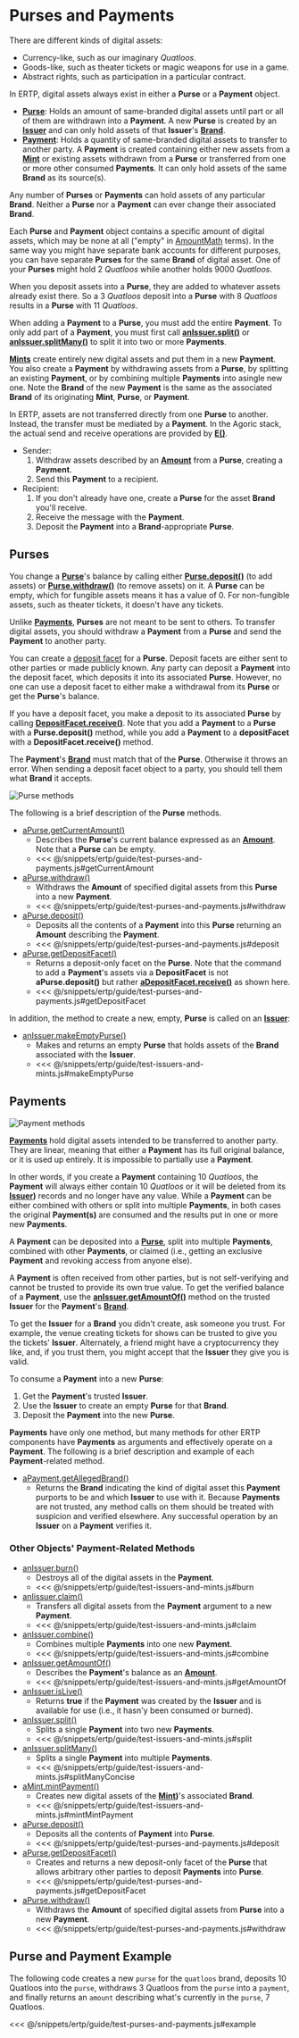 # Purses and Payments

There are different kinds of digital assets:
- Currency-like, such as our imaginary *Quatloos*.
- Goods-like, such as theater tickets or magic weapons for use in a game.
- Abstract rights, such as participation in a particular contract.

In ERTP, digital assets always exist in either a **Purse** or a **Payment** object.
- **[Purse](/reference/ertp-api/purse.md)**: Holds
  an amount of same-branded digital assets until part or
  all of them are withdrawn into a **Payment**. A new **Purse** is created
  by an **[Issuer](/reference/ertp-api/issuer.md)** and can only hold assets of that **Issuer**'s **[Brand](/reference/ertp-api/brand.md)**.
- **[Payment](/reference/ertp-api/payment.md)**:
  Holds a quantity of same-branded digital assets to transfer to another party.
  A **Payment** is created containing either new assets from a **[Mint](/reference/ertp-api/mint.md)** or existing assets
  withdrawn from a **Purse** or transferred from one or more other consumed **Payments**.
  It can only hold assets of the same **Brand** as its source(s).

Any number of **Purses** or **Payments** can hold assets
of any particular **Brand**. Neither a **Purse** nor a **Payment** can ever change their
associated **Brand**.

Each **Purse** and **Payment** object contains a specific amount of digital assets,
which may be none at all ("empty" in [AmountMath](./amount-math.md) terms). In the same way
you might have separate bank accounts for different purposes,
you can have separate **Purses** for the same **Brand** of digital asset.
One of your **Purses** might hold 2 *Quatloos* while another holds 9000 *Quatloos*.

When you deposit assets into a **Purse**, they are added to
whatever assets already exist there. So a 3 *Quatloos* deposit
into a **Purse** with 8 *Quatloos* results in a **Purse** with 11 *Quatloos*.

When adding a **Payment** to a **Purse**, you must add the entire **Payment**. To
only add part of a **Payment**, you must first call **[anIssuer.split()](/reference/ertp-api/issuer.md#anissuer-split-payment-paymentamounta)**
or **[anIssuer.splitMany()](/reference/ertp-api/issuer.md#anissuer-splitmany-payment-amountarray)**
to split it into two or more **Payments**.

**[Mints](/reference/ertp-api/mint.md)** create entirely new digital assets and put them in a new **Payment**.
You also create a **Payment** by withdrawing assets from a **Purse**, by splitting an
existing **Payment**, or by combining multiple **Payments** into asingle new one. Note
the **Brand** of the new **Payment** is the same as the associated **Brand** of its originating **Mint**, **Purse**, or **Payment**.

In ERTP, assets are not transferred directly from one **Purse** to another.
Instead, the transfer must be mediated by a **Payment**.
In the Agoric stack, the actual send and receive operations are provided by
**[E()](../js-programming/eventual-send.md)**.
- Sender:
  1. Withdraw assets described by an **[Amount](/reference/ertp-api/ertp-data-types.md#amount)** from a **Purse**, creating a **Payment**.
  2. Send this **Payment** to a recipient.
- Recipient:
  1. If you don't already have one, create a **Purse** for the asset **Brand**
     you'll receive.
  2. Receive the message with the **Payment**.
  3. Deposit the **Payment** into a **Brand**-appropriate **Purse**.

## Purses

You change a **[Purse](/reference/ertp-api/purse.md)**'s balance by calling either 
**[Purse.deposit()](/reference/ertp-api/purse.md#apurse-deposit-payment-optamount)** (to add assets) or
**[Purse.withdraw()](/reference/ertp-api/purse.md#apurse-withdraw-amount)** (to remove assets) on it. 
A **Purse** can be empty, which for
fungible assets means it has a value of 0. For non-fungible
assets, such as theater tickets, it doesn't have any tickets.

Unlike **[Payments](/reference/ertp-api/payment.md)**, **Purses** are not meant to be sent to others. To transfer 
digital assets, you should withdraw a **Payment** from a **Purse** and send 
the **Payment** to another party.

You can create a [deposit facet](../../glossary/#deposit-facet) for a **Purse**.
Deposit facets are either sent to other parties or made publicly known. Any party can deposit a **Payment** into the
deposit facet, which deposits it into its associated **Purse**. However, no one can
use a deposit facet to either make a withdrawal from its **Purse** or get the **Purse**'s balance.

If you have a deposit facet, you make a deposit to its associated **Purse** by calling 
**[DepositFacet.receive()](/reference/ertp-api/purse.md#adepositfacet-receive-payment-optamount)**. Note that you add a **Payment** to a **Purse** with a **Purse.deposit()** method, while you add a **Payment** to a **depositFacet** with a **DepositFacet.receive()** method.

The **Payment**'s **[Brand](/reference/ertp-api/brand.md)** must match that of the **Purse**.
Otherwise it throws an error.
When sending a deposit facet object
to a party, you should tell them what **Brand** it accepts.

![Purse methods](./assets/purse.svg)  

The following is a brief description of the **Purse** methods.
- [aPurse.getCurrentAmount()](/reference/ertp-api/purse.md#apurse-getcurrentamount)
  - Describes the **Purse**'s current balance expressed as an **[Amount](/reference/ertp-api/ertp-data-types.md#amount)**. Note that a **Purse** can be empty.
  - <<< @/snippets/ertp/guide/test-purses-and-payments.js#getCurrentAmount
- [aPurse.withdraw()](/reference/ertp-api/purse.md#apurse-withdraw-amount)
  - Withdraws the **Amount** of specified digital assets from this **Purse** into a new **Payment**.
  - <<< @/snippets/ertp/guide/test-purses-and-payments.js#withdraw
- [aPurse.deposit()](/reference/ertp-api/purse.md#apurse-deposit-payment-optamount)
  - Deposits all the contents of a **Payment** into this **Purse** returning an **Amount** describing the
**Payment**.
  - <<< @/snippets/ertp/guide/test-purses-and-payments.js#deposit
- [aPurse.getDepositFacet()](/reference/ertp-api/purse.md#apurse-getdepositfacet)
  - Returns a deposit-only facet on the **Purse**. Note that the command to add a **Payment**'s
    assets via a **DepositFacet** is not **aPurse.deposit()** but rather **[aDepositFacet.receive()](/reference/ertp-api/purse.md#adepositfacet-receive-payment-optamount)** as shown here.
  - <<< @/snippets/ertp/guide/test-purses-and-payments.js#getDepositFacet

In addition, the method to create a new, empty, **Purse** is called on an **[Issuer](/reference/ertp-api/issuer.md)**:
- [anIssuer.makeEmptyPurse()](/reference/ertp-api/issuer.md#anissuer-makeemptypurse)
  - Makes and returns an empty **Purse** that holds assets of the **Brand** associated with the **Issuer**.
  - <<< @/snippets/ertp/guide/test-issuers-and-mints.js#makeEmptyPurse

## Payments

![Payment methods](./assets/payment.svg)   

**[Payments](/reference/ertp-api/payment.md)** hold digital assets intended to be transferred to another party.
They are linear, meaning that either a **Payment** has its full
original balance, or it is used up entirely. It is impossible to
partially use a **Payment**. 

In other words, if you create a **Payment** containing
10 *Quatloos*, the **Payment** will always either contain 
10 *Quatloos* or it will be deleted from its **[Issuer](/reference/ertp-api/issuer.md))** records and no
longer have any value. While a **Payment** can be either combined with others or
split into multiple **Payments**, in both cases the original **Payment(s)**
are consumed and the results put in one or more new **Payments**.

A **Payment** can be deposited into a **[Purse](/reference/ertp-api/purse.md)**, split into multiple
**Payments**, combined with other **Payments**, or claimed (i.e., getting an exclusive **Payment** and revoking access from anyone else).

A **Payment** is often received from other parties, but is not self-verifying
and cannot be trusted to provide its own true value.
To get the verified balance
of a **Payment**, use the **[anIssuer.getAmountOf()](/reference/ertp-api/issuer.md#anissuer-getamountof-payment)** method on the trusted **Issuer**
for the **Payment**'s **[Brand](/reference/ertp-api/brand.md)**.

To get the **Issuer** for a **Brand** you didn't create, 
ask someone you trust. For example, the venue creating tickets for shows
can be trusted to give you the tickets' **Issuer**. Alternately, a friend might have 
a cryptocurrency they like, and, if you trust them, you might accept 
that the **Issuer** they give you is valid.

To consume a **Payment** into a new **Purse**:
1. Get the **Payment**'s trusted **Issuer**.
2. Use the **Issuer** to create an empty **Purse** for that **Brand**.
3. Deposit the **Payment** into the new **Purse**.

**Payments** have only one method, but many methods for other ERTP components
have **Payments** as arguments and effectively operate on a **Payment**. The following is a
brief description and example of each **Payment**-related method.
- [aPayment.getAllegedBrand()](/reference/ertp-api/payment.md#apayment-getallegedbrand)
  - Returns the **Brand** indicating the kind of digital asset this **Payment** purports to be
    and which **Issuer** to use with it.
    Because **Payments** are not trusted, any method calls on them should be treated
    with suspicion and verified elsewhere. Any successful operation by an **Issuer** on a **Payment** verifies it.

### Other Objects' Payment-Related Methods

- [anIssuer.burn()](/reference/ertp-api/issuer.md#anissuer-burn-payment-optamount)
  - Destroys all of the digital assets in the **Payment**.
  - <<< @/snippets/ertp/guide/test-issuers-and-mints.js#burn
- [anIissuer.claim()](/reference/ertp-api/issuer.md#anissuer-claim-payment-optamount)
  - Transfers all digital assets from the **Payment** argument to a new **Payment**.
  - <<< @/snippets/ertp/guide/test-issuers-and-mints.js#claim
- [anIssuer.combine()](/reference/ertp-api/issuer.md#anissuer-combine-paymentsarray-opttotalamount)
  - Combines multiple **Payments** into one new **Payment**.
  - <<< @/snippets/ertp/guide/test-issuers-and-mints.js#combine
- [anIssuer.getAmountOf()](/reference/ertp-api/issuer.md#anissuer-getamountof-payment)
  - Describes the **Payment**'s balance as an **[Amount](/reference/ertp-api/ertp-data-types.md#amount)**.
  - <<< @/snippets/ertp/guide/test-issuers-and-mints.js#getAmountOf
- [anIssuer.isLive()](/reference/ertp-api/issuer.md#anissuer-islive-payment)
  - Returns **true** if the **Payment** was created by the **Issuer** and is available for use (i.e., it hasn'y been consumed or burned).
- [anIssuer.split()](/reference/ertp-api/issuer.md#anissuer-split-payment-paymentamounta)
  - Splits a single **Payment** into two new **Payments**.
  - <<< @/snippets/ertp/guide/test-issuers-and-mints.js#split
- [anIssuer.splitMany()](/reference/ertp-api/issuer.md#anissuer-splitmany-payment-amountarray)
  - Splits a single **Payment** into multiple **Payments**.
  - <<< @/snippets/ertp/guide/test-issuers-and-mints.js#splitManyConcise
- [aMint.mintPayment()](/reference/ertp-api/mint.md#amint-mintpayment-newamount)
  - Creates new digital assets of the **[Mint](/reference/ertp-api/mint.md))**'s associated **Brand**.
  - <<< @/snippets/ertp/guide/test-issuers-and-mints.js#mintMintPayment
- [aPurse.deposit()](/reference/ertp-api/purse.md#apurse-deposit-payment-optamount)
  - Deposits all the contents of **Payment** into **Purse**.
  - <<< @/snippets/ertp/guide/test-purses-and-payments.js#deposit
- [aPurse.getDepositFacet()](/reference/ertp-api/purse.md#apurse-getdepositfacet)
  - Creates and returns a new deposit-only facet of the **Purse** that allows arbitrary other parties to deposit **Payments** into **Purse**.
  - <<< @/snippets/ertp/guide/test-purses-and-payments.js#getDepositFacet
- [aPurse.withdraw()](/reference/ertp-api/purse.md#apurse-withdraw-amount)
  - Withdraws the **Amount** of specified digital assets from **Purse** into a new **Payment**.
  - <<< @/snippets/ertp/guide/test-purses-and-payments.js#withdraw

## Purse and Payment Example

The following code creates a new `purse` for the `quatloos` brand, deposits
10 Quatloos into the `purse`, withdraws 3 Quatloos from the `purse` into a
`payment`, and finally returns an `amount` describing what's currently in the `purse`, 7 Quatloos.

<<< @/snippets/ertp/guide/test-purses-and-payments.js#example
